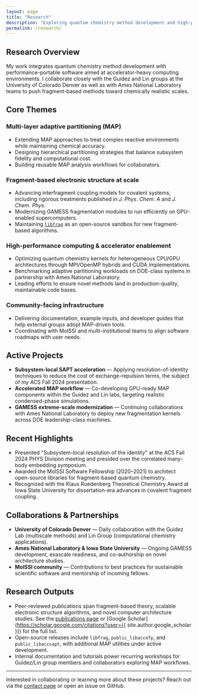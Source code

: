 ```yaml
---
layout: page
title: "Research"
description: "Exploring quantum chemistry method development and high-performance computing applications"
permalink: /research/
---
```


## Research Overview

My work integrates quantum chemistry method development with performance-portable software aimed at accelerator-heavy computing environments. I collaborate closely with the Guidez and Lin groups at the University of Colorado Denver as well as with Ames National Laboratory teams to push fragment-based methods toward chemically realistic scales.

## Core Themes

### Multi-layer adaptive partitioning (MAP)

- Extending MAP approaches to treat complex reactive environments while maintaining chemical accuracy.
- Designing hierarchical partitioning strategies that balance subsystem fidelity and computational cost.
- Building reusable MAP analysis workflows for collaborators.

### Fragment-based electronic structure at scale

- Advancing interfragment coupling models for covalent systems, including rigorous treatments published in *J. Phys. Chem. A* and *J. Chem. Phys.*
- Modernizing GAMESS fragmentation modules to run efficiently on GPU-enabled supercomputers.
- Maintaining [`libfrag`](https://github.com/brycewestheimer/libfrag) as an open-source sandbox for new fragment-based algorithms.

### High-performance computing & accelerator enablement

- Optimizing quantum chemistry kernels for heterogeneous CPU/GPU architectures through MPI/OpenMP hybrids and CUDA implementations.
- Benchmarking adaptive partitioning workloads on DOE-class systems in partnership with Ames National Laboratory.
- Leading efforts to ensure novel methods land in production-quality, maintainable code bases.

### Community-facing infrastructure

- Delivering documentation, example inputs, and developer guides that help external groups adopt MAP-driven tools.
- Coordinating with MolSSI and multi-institutional teams to align software roadmaps with user needs.

## Active Projects

- **Subsystem-local SAPT acceleration** — Applying resolution-of-identity techniques to reduce the cost of exchange-repulsion terms, the subject of my ACS Fall 2024 presentation.
- **Accelerated MAP workflow** — Co-developing GPU-ready MAP components within the Guidez and Lin labs, targeting realistic condensed-phase simulations.
- **GAMESS extreme-scale modernization** — Continuing collaborations with Ames National Laboratory to deploy new fragmentation kernels across DOE leadership-class machines.

## Recent Highlights

- Presented "Subsystem-local resolution of the identity" at the ACS Fall 2024 PHYS Division meeting and presided over the correlated many-body embedding symposium.
- Awarded the MolSSI Software Fellowship (2020–2021) to architect open-source libraries for fragment-based quantum chemistry.
- Recognized with the Klaus Ruedenberg Theoretical Chemistry Award at Iowa State University for dissertation-era advances in covalent fragment coupling.

## Collaborations & Partnerships

- **University of Colorado Denver** — Daily collaboration with the Guidez Lab (multiscale methods) and Lin Group (computational chemistry applications).
- **Ames National Laboratory & Iowa State University** — Ongoing GAMESS development, exascale readiness, and co-authorship on novel architecture studies.
- **MolSSI community** — Contributions to best practices for sustainable scientific software and mentorship of incoming fellows.

## Research Outputs

- Peer-reviewed publications span fragment-based theory, scalable electronic structure algorithms, and novel computer architecture studies. See the [publications page](/publications/) or [Google Scholar](https://scholar.google.com/citations?user={{ site.author.google_scholar }}) for the full list.
- Open-source releases include `libfrag`, `public_libaccefp`, and `public_libaccsapt`, with additional MAP utilities under active development.
- Internal documentation and tutorials power recurring workshops for Guidez/Lin group members and collaborators exploring MAP workflows.

---

Interested in collaborating or learning more about these projects? Reach out via the [contact page](/contact/) or open an issue on GitHub.
